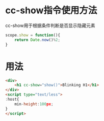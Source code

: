 # cc-show指令使用方法

cc-show用于根据条件判断是否显示隐藏元素

```javascript
scope.show = function(){
    return Date.now()%2;
}
```

# 用法

```html
<div>
    <h1 cc-show="show()">Blinking H1</h1>
</div>
<script type="text/less">
:host{
    min-height:100px;
}
</script>
```